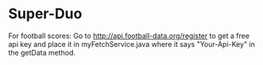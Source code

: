 # Super-Duo

For football scores:
Go to http://api.football-data.org/register
to get a free api key and place it in myFetchService.java
where it says "Your-Api-Key" in the getData method.
